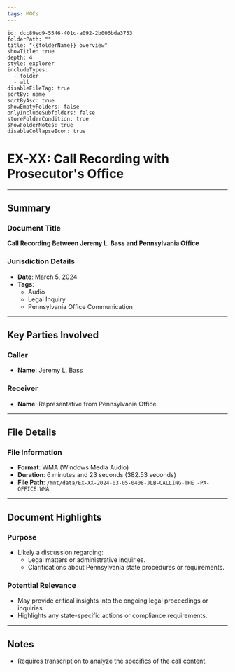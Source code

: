 ```yaml
---
tags: MOCs
---
```

```folder-overview
id: dcc89ed9-5546-401c-a092-2b006bda3753
folderPath: ""
title: "{{folderName}} overview"
showTitle: true
depth: 4
style: explorer
includeTypes:
  - folder
  - all
disableFileTag: true
sortBy: name
sortByAsc: true
showEmptyFolders: false
onlyIncludeSubfolders: false
storeFolderCondition: true
showFolderNotes: true
disableCollapseIcon: true
```

# EX-XX: Call Recording with Prosecutor's Office

---

## Summary

### Document Title
**Call Recording Between Jeremy L. Bass and Pennsylvania Office**

### Jurisdiction Details
- **Date**: March 5, 2024
- **Tags**:
  - Audio
  - Legal Inquiry
  - Pennsylvania Office Communication

---

## Key Parties Involved

### Caller
- **Name**: Jeremy L. Bass

### Receiver
- **Name**: Representative from Pennsylvania Office

---

## File Details

### File Information
- **Format**: WMA (Windows Media Audio)
- **Duration**: 6 minutes and 23 seconds (382.53 seconds)
- **File Path**: `/mnt/data/EX-XX-2024-03-05-0408-JLB-CALLING-THE -PA-OFFICE.WMA`

---

## Document Highlights

### Purpose
- Likely a discussion regarding:
  - Legal matters or administrative inquiries.
  - Clarifications about Pennsylvania state procedures or requirements.

### Potential Relevance
- May provide critical insights into the ongoing legal proceedings or inquiries.
- Highlights any state-specific actions or compliance requirements.

---

## Notes
- Requires transcription to analyze the specifics of the call content.
